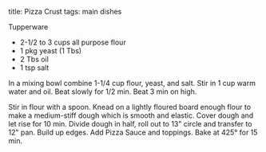 title: Pizza Crust
tags: main dishes

Tupperware

* 2-1/2 to 3 cups all purpose flour
* 1 pkg yeast (1 Tbs)
* 2 Tbs oil
* 1 tsp salt

In a mixing bowl combine 1-1/4 cup flour, yeast, and salt.  Stir in 1 cup warm water and oil.  Beat slowly for 1/2 min.  Beat 3 min on high.  

Stir in flour with a spoon.  Knead on a lightly floured board enough flour to make a medium-stiff dough which is smooth and elastic.  Cover dough and let rise for 10 min.  Divide dough in half, roll out to 13" circle and transfer to 12" pan.  Build up edges.  Add Pizza Sauce and toppings. Bake at 425° for 15 min.
